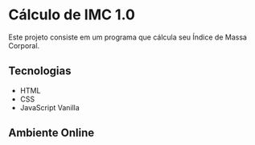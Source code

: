 # Cálculo de IMC 1.0

Este projeto consiste em um programa que cálcula seu Índice de Massa Corporal.

## Tecnologias

- HTML
- CSS
- JavaScript Vanilla

## Ambiente Online

